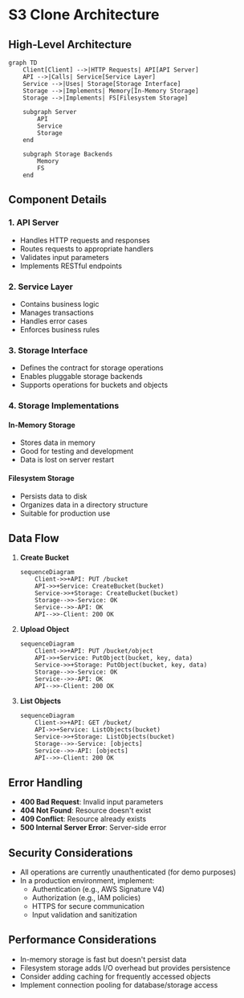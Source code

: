 # S3 Clone Architecture

## High-Level Architecture

```mermaid
graph TD
    Client[Client] -->|HTTP Requests| API[API Server]
    API -->|Calls| Service[Service Layer]
    Service -->|Uses| Storage[Storage Interface]
    Storage -->|Implements| Memory[In-Memory Storage]
    Storage -->|Implements| FS[Filesystem Storage]
    
    subgraph Server
        API
        Service
        Storage
    end
    
    subgraph Storage Backends
        Memory
        FS
    end
```

## Component Details

### 1. API Server

- Handles HTTP requests and responses
- Routes requests to appropriate handlers
- Validates input parameters
- Implements RESTful endpoints

### 2. Service Layer

- Contains business logic
- Manages transactions
- Handles error cases
- Enforces business rules

### 3. Storage Interface

- Defines the contract for storage operations
- Enables pluggable storage backends
- Supports operations for buckets and objects

### 4. Storage Implementations

#### In-Memory Storage

- Stores data in memory
- Good for testing and development
- Data is lost on server restart

#### Filesystem Storage

- Persists data to disk
- Organizes data in a directory structure
- Suitable for production use

## Data Flow

1. **Create Bucket**

   ```mermaid
   sequenceDiagram
       Client->>+API: PUT /bucket
       API->>+Service: CreateBucket(bucket)
       Service->>+Storage: CreateBucket(bucket)
       Storage-->>-Service: OK
       Service-->>-API: OK
       API-->>-Client: 200 OK
   ```

2. **Upload Object**

   ```mermaid
   sequenceDiagram
       Client->>+API: PUT /bucket/object
       API->>+Service: PutObject(bucket, key, data)
       Service->>+Storage: PutObject(bucket, key, data)
       Storage-->>-Service: OK
       Service-->>-API: OK
       API-->>-Client: 200 OK
   ```

3. **List Objects**

   ```mermaid
   sequenceDiagram
       Client->>+API: GET /bucket/
       API->>+Service: ListObjects(bucket)
       Service->>+Storage: ListObjects(bucket)
       Storage-->>-Service: [objects]
       Service-->>-API: [objects]
       API-->>-Client: 200 OK
   ```

## Error Handling

- **400 Bad Request**: Invalid input parameters
- **404 Not Found**: Resource doesn't exist
- **409 Conflict**: Resource already exists
- **500 Internal Server Error**: Server-side error

## Security Considerations

- All operations are currently unauthenticated (for demo purposes)
- In a production environment, implement:
  - Authentication (e.g., AWS Signature V4)
  - Authorization (e.g., IAM policies)
  - HTTPS for secure communication
  - Input validation and sanitization

## Performance Considerations

- In-memory storage is fast but doesn't persist data
- Filesystem storage adds I/O overhead but provides persistence
- Consider adding caching for frequently accessed objects
- Implement connection pooling for database/storage access
